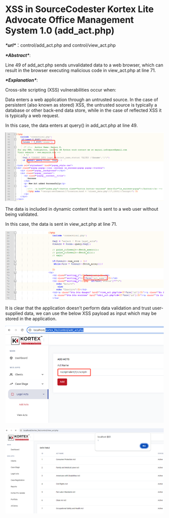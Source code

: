 # XSS in SourceCodester Kortex Lite Advocate Office Management System 1.0 (add_act.php)

***\*url\****：control/add_act.php and control/view_act.php 

 

***\*Abstract\****:

 

Line 49 of add_act.php sends unvalidated data to a web browser, which can result in the browser executing malicious code in view_act.php at line 71.

 

***\*Explanation\****:

 

Cross-site scripting (XSS) vulnerabilities occur when:

 

Data enters a web application through an untrusted source. In the case of persistent (also known as stored) XSS, the untrusted source is typically a database or other back-end data store, while in the case of reflected XSS it is typically a web request.

In this case, the data enters at query() in add_act.php at line 49.

![1](img/1.png) 

The data is included in dynamic content that is sent to a web user without being validated.

In this case, the data is sent in view_act.php at line 71.

![2](img\2.png) 

It is clear that the application doesn’t perform data validation and trust user-supplied data, we can use the below XSS payload as input which may be stored in the application.

<script>alert(1)</script>

 

![3](img\3.png) 

![img](img\4.png) 